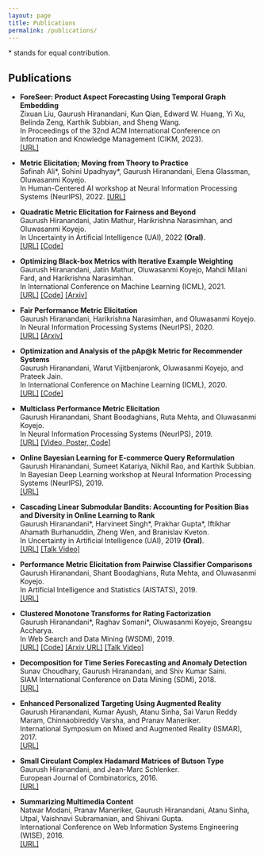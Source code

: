 ```yaml
---
layout: page
title: Publications
permalink: /publications/
---
```


\* stands for equal contribution.

## Publications

* **ForeSeer: Product Aspect Forecasting Using Temporal Graph Embedding**<br />
Zixuan Liu, Gaurush Hiranandani, Kun Qian, Edward W. Huang, Yi Xu, Belinda Zeng, Karthik Subbian, and Sheng Wang.<br />
In Proceedings of the 32nd ACM International Conference on Information and Knowledge Management (CIKM, 2023).<br />
[[URL]](https://dl.acm.org/doi/10.1145/3583780.3614887)

* **Metric Elicitation; Moving from Theory to Practice**<br />
Safinah Ali\*, Sohini Upadhyay\*, Gaurush Hiranandani, Elena Glassman, Oluwasanmi Koyejo.<br />
In Human-Centered AI workshop at Neural Information Processing Systems (NeurIPS), 2022.
[[URL]](https://arxiv.org/abs/2212.03495)

* **Quadratic Metric Elicitation for Fairness and Beyond**<br />
Gaurush Hiranandani, Jatin Mathur, Harikrishna Narasimhan, and Oluwasanmi Koyejo.<br />
In Uncertainty in Artificial Intelligence (UAI), 2022 **(Oral)**.<br />
[[URL]](https://proceedings.mlr.press/v180/hiranandani22a.html) [[Code]](https://github.com/koyejolab/qme)

* **Optimizing Black-box Metrics with Iterative Example Weighting**<br />
Gaurush Hiranandani, Jatin Mathur, Oluwasanmi Koyejo, Mahdi Milani Fard, and Harikrishna Narasimhan.<br />
In International Conference on Machine Learning (ICML), 2021.<br />
[[URL]](http://proceedings.mlr.press/v139/hiranandani21a.html) [[Code]](https://github.com/koyejolab/fweg) [[Arxiv]](https://arxiv.org/abs/2102.09492)

* **Fair Performance Metric Elicitation**<br />
Gaurush Hiranandani, Harikrishna Narasimhan, and Oluwasanmi Koyejo.<br />
In Neural Information Processing Systems (NeurIPS), 2020.<br />
[[URL]](https://papers.nips.cc/paper/2020/hash/7ec2442aa04c157590b2fa1a7d093a33-Abstract.html) [[Arxiv]](https://arxiv.org/abs/2006.12732)

* **Optimization and Analysis of the pAp@k Metric for Recommender Systems**<br />
Gaurush Hiranandani, Warut Vijitbenjaronk, Oluwasanmi Koyejo, and Prateek Jain.<br />
In International Conference on Machine Learning (ICML), 2020.<br />
[[URL]](http://proceedings.mlr.press/v119/hiranandani20a.html) [[Code]](https://github.com/gaurush-hiranandani/pap-k)

* **Multiclass Performance Metric Elicitation**<br />
Gaurush Hiranandani, Shant Boodaghians, Ruta Mehta, and Oluwasanmi Koyejo.<br />
In Neural Information Processing Systems (NeurIPS), 2019.<br />
[[URL]](https://papers.nips.cc/paper/9133-multiclass-performance-metric-elicitation) [[Video, Poster, Code]](https://drive.google.com/drive/folders/1AWZ6xvSUwNGQYeYzI2yf-MYPvgnba8YJ?usp=sharing)

* **Online Bayesian Learning for E-commerce Query Reformulation**<br />
Gaurush Hiranandani, Sumeet Katariya, Nikhil Rao, and Karthik Subbian.<br />
In Bayesian Deep Learning workshop at Neural Information Processing Systems (NeurIPS), 2019.<br />
[[URL]](http://bayesiandeeplearning.org/2019/papers/31.pdf)

* **Cascading Linear Submodular Bandits: Accounting for Position Bias and Diversity in Online Learning to Rank**<br />
Gaurush Hiranandani\*, Harvineet Singh\*, Prakhar Gupta\*, Iftikhar Ahamath Burhanuddin, Zheng Wen, and Branislav Kveton.<br />
In Uncertainty in Artificial Intelligence (UAI), 2019 **(Oral)**.<br />
[[URL]](http://auai.org/uai2019/proceedings/papers/248.pdf) [[Talk Video]](https://www.youtube.com/watch?v=HaVYPvUHtQU)

* **Performance Metric Elicitation from Pairwise Classifier Comparisons**<br />
Gaurush Hiranandani, Shant Boodaghians, Ruta Mehta, and Oluwasanmi Koyejo.<br />
In Artificial Intelligence and Statistics (AISTATS), 2019.<br />
[[URL]](http://proceedings.mlr.press/v89/hiranandani19a.html)

* **Clustered Monotone Transforms for Rating Factorization**<br />
Gaurush Hiranandani\*, Raghav Somani\*, Oluwasanmi Koyejo, Sreangsu Accharya.<br />
In Web Search and Data Mining (WSDM), 2019.<br />
[[URL]](https://dl.acm.org/citation.cfm?id=3291005) [[Code]](https://github.com/RaghavSomani/CMTRF) [[Arxiv URL]](https://arxiv.org/abs/1811.00159) [[Talk Video]](https://www.youtube.com/watch?v=KyHUan_7YnQ)

* **Decomposition for Time Series Forecasting and Anomaly Detection**<br />
Sunav Choudhary, Gaurush Hiranandani, and Shiv Kumar Saini.<br />
SIAM International Conference on Data Mining (SDM), 2018.<br />
[[URL]](https://epubs.siam.org/doi/abs/10.1137/1.9781611975321.59)

* **Enhanced Personalized Targeting Using Augmented Reality**<br />
Gaurush Hiranandani, Kumar Ayush, Atanu Sinha, Sai Varun Reddy Maram, Chinnaobireddy Varsha, and Pranav Maneriker.<br />
International Symposium on Mixed and Augmented Reality (ISMAR), 2017.<br />
[[URL]](https://ieeexplore.ieee.org/document/8088451/)

* **Small Circulant Complex Hadamard Matrices of Butson Type**<br />
Gaurush Hiranandani, and Jean-Marc Schlenker.<br />
European Journal of Combinatorics, 2016.<br />
[[URL]](https://www.sciencedirect.com/science/article/pii/S0195669815001274)

* **Summarizing Multimedia Content**<br />
Natwar Modani, Pranav Maneriker, Gaurush Hiranandani, Atanu Sinha, Utpal, Vaishnavi Subramanian, and Shivani Gupta.<br />
International Conference on Web Information Systems Engineering (WISE), 2016.<br />
[[URL]](https://link.springer.com/chapter/10.1007/978-3-319-48743-4_27)
